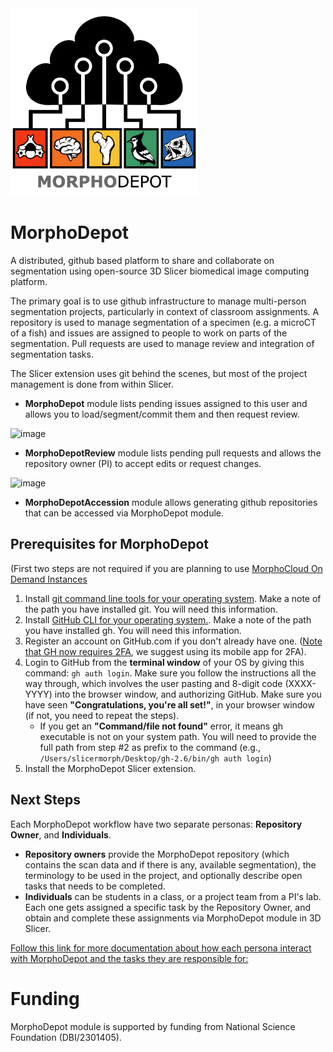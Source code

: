 <img src="./MorphoDepot.png" width=300>


# MorphoDepot
A distributed, github based platform to share and collaborate on segmentation using open-source 3D Slicer biomedical image computing platform. 

The primary goal is to use github infrastructure to manage multi-person segmentation projects, particularly in context of classroom assignments.  A repository is used to manage segmentation of a specimen (e.g. a microCT of a fish) and issues are assigned to people to work on parts of the segmentation.  Pull requests are used to manage review and integration of segmentation tasks.

The Slicer extension uses git behind the scenes, but most of the project management is done from within Slicer.

* **MorphoDepot** module lists pending issues assigned to this user and allows you to load/segment/commit them and then request review.

![image](https://github.com/user-attachments/assets/2d81e4f3-8d8b-49e4-97f4-f906053d375f)

* **MorphoDepotReview** module lists pending pull requests and allows the repository owner (PI) to accept edits or request changes.

![image](https://github.com/user-attachments/assets/9481ce0f-dc37-4900-9cdc-14bb0922df59)

* **MorphoDepotAccession** module allows generating github repositories that can be accessed via MorphoDepot module. 

## Prerequisites for MorphoDepot
(First two steps are not required if you are planning to use [MorphoCloud On Demand Instances](https://instances.morpho.cloud)

1. Install [git command line tools for your operating system](https://git-scm.com/downloads). Make a note of the path you have installed git. You will need this information. 
2. Install [GitHub CLI for your operating system.](https://cli.github.com/). Make a note of the path you have installed gh. You will need this information.
3. Register an account on GitHub.com if you don't already have one. ([Note that GH now requires 2FA](https://docs.github.com/en/authentication/securing-your-account-with-two-factor-authentication-2fa/configuring-two-factor-authentication), we suggest using its mobile app for 2FA).
4. Login to GitHub from the **terminal window** of your OS by giving this command: `gh auth login`. Make sure you follow the instructions all the way through, which involves the user pasting and 8-digit code (XXXX-YYYY) into the browser window, and authorizing GitHub. Make sure you have seen **"Congratulations, you're all set!"**, in your browser window (if not, you need to repeat the steps).
   * If you get an **"Command/file not found"** error, it means gh executable is not on your system path. You will need to provide the full path from step #2 as prefix to the command (e.g., `/Users/slicermorph/Desktop/gh-2.6/bin/gh auth login`)
6. Install the MorphoDepot Slicer extension. 

## Next Steps
Each MorphoDepot workflow have two separate personas: **Repository Owner**, and **Individuals**. 
* **Repository owners** provide the MorphoDepot repository (which contains the scan data and if there is any, available segmentation), the terminology to be used in the project, and optionally describe open tasks that needs to be completed.
* **Individuals** can be students in a class, or a project team from a PI's lab. Each one gets assigned a specific task by the Repository Owner, and obtain and complete these assignments via MorphoDepot module in 3D Slicer.

[Follow this link for more documentation about how each persona interact with MorphoDepot and the tasks they are responsible for:](https://github.com/MorphoCloud/MorphoDepotDocs/blob/main/README.md)   

# Funding 

MorphoDepot module is supported by funding from National Science Foundation (DBI/2301405). 
